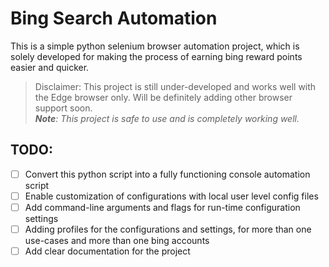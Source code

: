 
# Bing Search Automation

This is a simple python selenium browser automation project, which is solely 
developed for making the process of earning bing reward points easier and 
quicker.

> Disclaimer: This project is still under-developed and works well with the 
> Edge browser only. Will be definitely adding other browser support soon.  
> ***Note**: This project is safe to use and is completely working well.*

## TODO:
- [ ] Convert this python script into a fully functioning console automation 
  script
- [ ] Enable customization of configurations with local user level config files
- [ ] Add command-line arguments and flags for run-time configuration settings
- [ ] Adding profiles for the configurations and settings, for more than one 
  use-cases and more than one bing accounts
- [ ] Add clear documentation for the project
